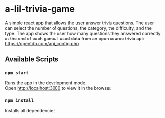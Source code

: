 # a-lil-trivia-game

A simple react app that allows the user answer trivia questions. The user can select the number of questions, the category, the difficulty, and the type.
The app shows the user how many questions they answered correctly at the end of each game.
I used data from an open source trivia api: https://opentdb.com/api_config.php 

## Available Scripts
### `npm start`

Runs the app in the development mode.\
Open [http://localhost:3000](http://localhost:3000) to view it in the browser.

### `npm install`

Installs all dependencies